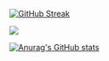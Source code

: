 [![GitHub Streak](https://github-readme-streak-stats.herokuapp.com?user=Rainebott&theme=youtube-dark&card_width=600&card_height=250)](https://git.io/streak-stats)

![](https://komarev.com/ghpvc/?username=Rainebott)

[![Anurag's GitHub stats](https://github-readme-stats.vercel.app/api?username=Rainebott)](https://github.com/anuraghazra/github-readme-stats)
